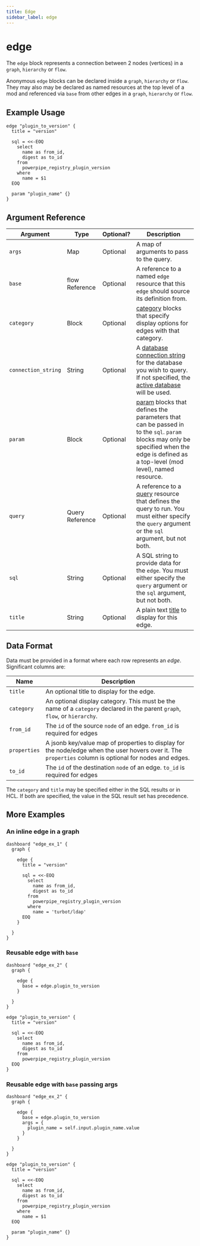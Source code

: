 ```yaml
---
title: Edge
sidebar_label: edge
---
```


# edge

The `edge` block represents a connection between 2 nodes (vertices) in a `graph`, `hierarchy` or `flow`.  

Anonymous `edge` blocks can be declared inside a `graph`, `hierarchy` or `flow`.  They may also may be declared as named resources at the top level of a mod and referenced via `base` from other edges in a `graph`, `hierarchy` or `flow`.


## Example Usage

```hcl
edge "plugin_to_version" {
  title = "version"

  sql = <<-EOQ
    select
      name as from_id,
      digest as to_id
    from
      powerpipe_registry_plugin_version
    where
      name = $1
  EOQ

  param "plugin_name" {}
}
```
    


## Argument Reference
| Argument | Type | Optional? | Description
|-|-|-|-
| `args` | Map | Optional| A map of arguments to pass to the query. 
| `base` |  flow Reference		| Optional | A reference to a named `edge` resource that this `edge` should source its definition from. 
| `category` | Block | Optional| [category](/docs/powerpipe-hcl/category) blocks that specify display options for edges with that category.
| `connection_string` | String |  Optional| A [database connection string](/docs/powerpipe-hcl/query#connection-strings) for the database you wish to query.  If not specified, the [active database](/docs/run#selecting-a-database ) will be used.
| `param` | Block | Optional| [param](reference/mod-resources/query#param) blocks that defines the parameters that can be passed in to the `sql`.  `param` blocks may only be specified when the edge is defined as a top-level (mod level), named resource. 
| `query` | Query Reference | Optional | A reference to a [query](reference/mod-resources/query) resource that defines the query to run.  You must either specify the `query` argument or the `sql` argument, but not both.
| `sql` |  String	| Optional |  A SQL string to provide data for the `edge`.  You must either specify the `query` argument or the `sql` argument, but not both.
| `title` |  String	| Optional | A plain text [title](/docs/powerpipe-hcl/dashboard#title) to display for this edge.


## Data Format
Data must be provided in a format where each row represents an *edge*. Significant columns are:

| Name       | Description
|------------|---------------------------------------------------
| `title`    | An optional title to display for the edge.
| `category` | An optional display category.  This must be the name of a `category` declared in the parent `graph`, `flow`, or `hierarchy`. 
| `from_id`  | The `id` of the source `node` of an edge. `from_id` is required for edges
| `properties`| A jsonb key/value map of properties to display for the node/edge when the user hovers over it.  The `properties` column is optional for nodes and edges.
| `to_id`    |  The `id` of the destination `node` of an edge. `to_id` is required for edges

The `category` and `title` may be specified either in the SQL results or in HCL.  If both are specified, the value in the SQL result set has precedence.  



## More Examples

### An inline edge in a graph
 
```hcl
dashboard "edge_ex_1" {
  graph {

    edge {
      title = "version"

      sql = <<-EOQ
        select
          name as from_id,
          digest as to_id
        from
          powerpipe_registry_plugin_version
        where
          name = 'turbot/ldap'
      EOQ
    }

  }
}
```


### Reusable edge with `base`
 
```hcl
dashboard "edge_ex_2" {
  graph {

    edge {
      base = edge.plugin_to_version
    }

  }
}

edge "plugin_to_version" {
  title = "version"

  sql = <<-EOQ
    select
      name as from_id,
      digest as to_id
    from
      powerpipe_registry_plugin_version
  EOQ
}

```


### Reusable edge with `base` passing args

```hcl
dashboard "edge_ex_2" {
  graph {

    edge {
      base = edge.plugin_to_version
      args = {
        plugin_name = self.input.plugin_name.value
      }
    }

  }
}

edge "plugin_to_version" {
  title = "version"

  sql = <<-EOQ
    select
      name as from_id,
      digest as to_id
    from
      powerpipe_registry_plugin_version
    where
      name = $1
  EOQ

  param "plugin_name" {}
}

```